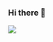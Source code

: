 ### Hi there 👋
<a href="https://www.instagram.com/moon_________00/" target="_blank"><img src="https://img.shields.io/badge/Instagram-E4405F?style=for-the-badge&logo=instagram&logoColor=000000"/></a>

<!--
**mth2171/mth2171** is a ✨ _special_ ✨ repository because its `README.md` (this file) appears on your GitHub profile.

Here are some ideas to get you started:

- 🔭 I’m currently working on ...
- 🌱 I’m currently learning ...
- 👯 I’m looking to collaborate on ...
- 🤔 I’m looking for help with ...
- 💬 Ask me about ...
- 📫 How to reach me: ...
- 😄 Pronouns: ...
- ⚡ Fun fact: ...
-->
